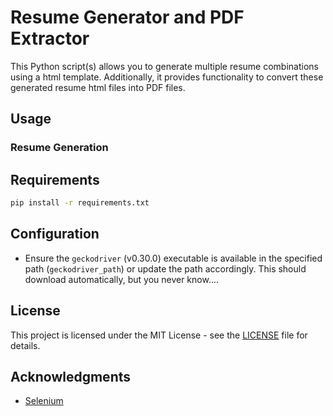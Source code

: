 # Resume Generator and PDF Extractor

This Python script(s) allows you to generate multiple resume combinations using a
html template. Additionally, it provides
functionality to convert these generated resume html files into PDF files.

## Usage

### Resume Generation

## Requirements

```bash
pip install -r requirements.txt
```

## Configuration

- Ensure the `geckodriver` (v0.30.0) executable is available in the specified path
  (`geckodriver_path`) or update the path accordingly. This should download automatically,
  but you never know....

## License

This project is licensed under the MIT License - see the
[LICENSE](LICENSE) file for details.

## Acknowledgments

- [Selenium](https://www.selenium.dev/)
